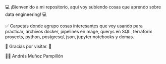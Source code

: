 💻 ¡Bienvenido a mi repositorio, aqui voy subiendo cosas que aprendo sobre data engineering! 💻

✅ Carpetas donde agrupo cosas interesantes que voy usando para practicar, archivos docker, pipelines en mage, querys en SQL, terraform proyects, python, postgresql, json, jupyter notebooks y demas.

💬 Gracias por visitar. 💬

👨‍💻 Andrés Muñoz Pampillón
